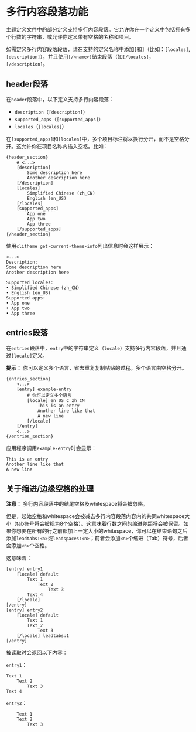 # 多行内容段落功能

主题定义文件中的部分定义支持多行内容段落。它允许你在一个定义中包括拥有多个行数的字符串，或允许你定义带有空格的名称和项目。

如需定义多行内容段落段落，请在支持的定义名称中添加`[`和`]`（比如：`[locales]`, `[description]`），并且使用`[/<name>]`结束段落（如`[/locales]`，`[/description]`。

## header段落

在`header`段落中，以下定义支持多行内容段落：
- `description`（`[description]`）
- `supported_apps`（`[supported_apps]`）
- `locales`（`[locales]`）

在`[supported_apps]`和`[locales]`中，多个项目标注将以换行分开，而不是空格分开。这允许你在项目名称内插入空格。比如：

```plaintext
{header_section}
    # <...>
    [description]
        Some description here
        Another description here
    [/description]
    [locales]
        Simplified Chinese (zh_CN)
        English (en_US)
    [/locales]
    [supported_apps]
        App one
        App two
        App three
    [/supported_apps]
{/header_section}
```

使用`clitheme get-current-theme-info`列出信息时会这样展示：

```plaintext
<...>
Description:
Some description here
Another description here

Supported locales:
• Simplified Chinese (zh_CN)
• English (en_US)
Supported apps:
• App one
• App two
• App three
```

## entries段落

在`entries`段落中，`entry`中的字符串定义（`locale`）支持多行内容段落，并且通过`[locale]`定义。

**提示：** 你可以定义多个语言，省去重复复制粘贴的过程。多个语言由空格分开。

```plaintext
{entries_section}
    <...>
    [entry] example-entry
        # 你可以定义多个语言
        [locale] en_US C zh_CN
            This is an entry
            Another line like that
            A new line
        [/locale]
    [/entry]
    <...>
{/entries_section}
```

应用程序调用`example-entry`时会显示：

```plaintext
This is an entry
Another line like that
A new line
```


## 关于缩进/边缘空格的处理

**注意：** 多行内容段落中的结尾空格及whitespace将会被忽略。

但是，起始空格和whitespace会被减去多行内容段落内容内的共同whitespace大小（tab符号将会被视为8个空格）。这意味着行数之间的缩进差距将会被保留。如果你想要在所有的行之前都加上一定大小的whitespace，你可以在结束语句之后添加`leadtabs:<n>`或`leadspaces:<n>`；前者会添加`<n>`个缩进（Tab）符号，后者会添加`<n>`个空格。

这意味着：

```plaintext
[entry] entry1
    [locale] default
        Text 1
            Text 2
                Text 3
        Text 4
    [/locale]
[/entry]
[entry] entry2
    [locale] default
        Text 1
        Text 2
            Text 3
    [/locale] leadtabs:1
[/entry]

```

被读取时会返回以下内容：

`entry1`：
```plaintext
Text 1
    Text 2
        Text 3
Text 4
```

`entry2`：

```plaintext
	Text 1
    Text 2
        Text 3
```